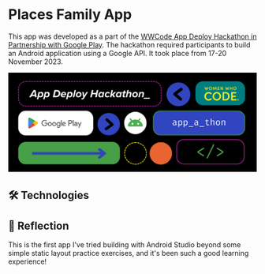 # Places Family App

This app was developed as a part of the [WWCode App Deploy Hackathon in Partnership with Google Play](https://hopin.com/events/wwcode-app-deploy/registration). The hackathon required participants to build an Android application using a Google API. It took place from 17-20 November 2023.

<img src="./appathon img.png" alt="WWCode Android app-a-thon promotional image" width="600"/>

## 🛠️ Technologies

## 🤔 Reflection

This is the first app I've tried building with Android Studio beyond some simple static layout practice exercises, and it's been such a good learning experience!
